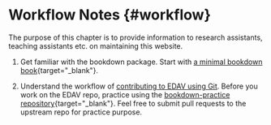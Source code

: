 # Workflow Notes {#workflow}

The purpose of this chapter is to provide information to research assistants, teaching assistants etc. on maintaining this website.

1. Get familiar with the bookdown package. Start with [a minimal bookdown book](http://seankross.com/2016/11/17/How-to-Start-a-Bookdown-Book.html){target="_blank"}.

2. Understand the workflow of [contributing to EDAV using Git](contribute.html). Before you work on the EDAV repo, practice using the [bookdown-practice repository](https://github.com/jtr13/bookdown-practice){target="_blank"}. Feel free to submit pull requests to the upstream repo for practice purpose.

